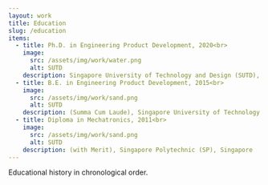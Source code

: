 ```yaml
---
layout: work
title: Education
slug: /education
items:
  - title: Ph.D. in Engineering Product Development, 2020<br>
    image:
      src: /assets/img/work/water.png
      alt: SUTD
    description: Singapore University of Technology and Design (SUTD), Singapore
  - title: B.E. in Engineering Product Development, 2015<br>
    image:
      src: /assets/img/work/sand.png
      alt: SUTD
    description: (Summa Cum Laude), Singapore University of Technology and Design (SUTD), Singapore
  - title: Diploma in Mechatronics, 2011<br>
    image:
      src: /assets/img/work/sand.png
      alt: SUTD
    description: (with Merit), Singapore Polytechnic (SP), Singapore
---
```

Educational history in chronological order.
<br />
<br />
